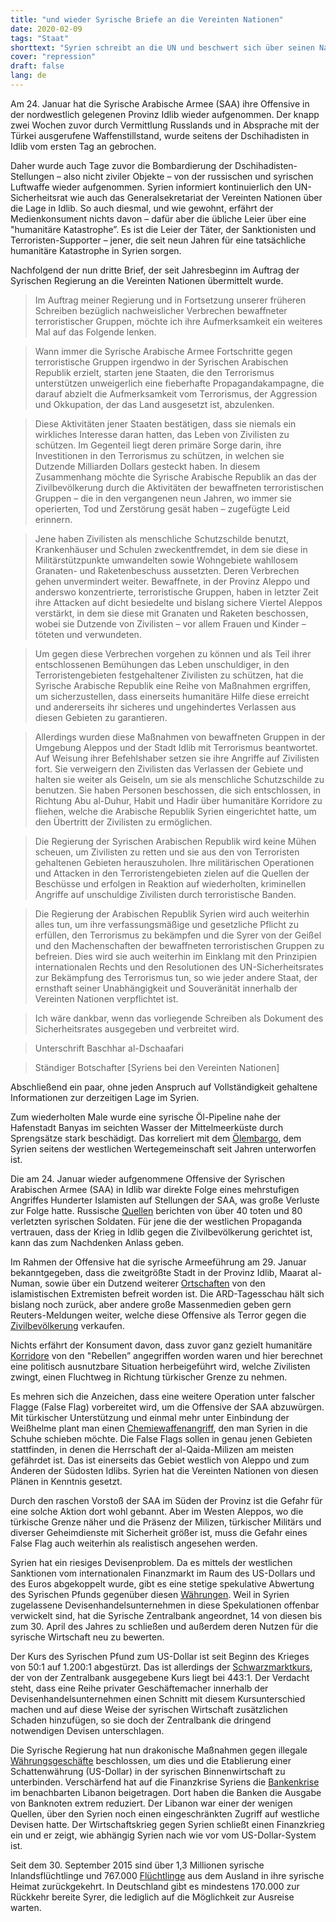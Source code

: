```yaml
---
title: "und wieder Syrische Briefe an die Vereinten Nationen"
date: 2020-02-09
tags: "Staat"
shorttext: "Syrien schreibt an die UN und beschwert sich über seinen Nachbar die Türkei. Warum wird darüber nicht groß berichtet, oder spielt es den Schergen im Westen wieder zu?"
cover: "repression"
draft: false
lang: de
---
```


Am 24. Januar hat die Syrische Arabische Armee (SAA) ihre Offensive in der nordwestlich gelegenen Provinz Idlib wieder aufgenommen. Der knapp zwei Wochen zuvor durch Vermittlung Russlands und in Absprache mit der Türkei ausgerufene Waffenstillstand, wurde seitens der Dschihadisten in Idlib vom ersten Tag an gebrochen.


Daher wurde auch Tage zuvor die Bombardierung der Dschihadisten-Stellungen – also nicht ziviler Objekte – von der russischen und syrischen Luftwaffe wieder aufgenommen. Syrien informiert kontinuierlich den UN-Sicherheitsrat wie auch das Generalsekretariat der Vereinten Nationen über die Lage in Idlib. So auch diesmal, und wie gewohnt, erfährt der Medienkonsument nichts davon – dafür aber die übliche Leier über eine "humanitäre Katastrophe”. Es ist die Leier der Täter, der Sanktionisten und Terroristen-Supporter – jener, die seit neun Jahren für eine tatsächliche humanitäre Katastrophe in Syrien sorgen.

Nachfolgend der nun dritte Brief, der seit Jahresbeginn im Auftrag der Syrischen Regierung an die Vereinten Nationen übermittelt wurde.

> Im Auftrag meiner Regierung und in Fortsetzung unserer früheren Schreiben bezüglich nachweislicher Verbrechen bewaffneter terroristischer Gruppen, möchte ich ihre Aufmerksamkeit ein weiteres Mal auf das Folgende lenken.

> Wann immer die Syrische Arabische Armee Fortschritte gegen terroristische Gruppen irgendwo in der Syrischen Arabischen Republik erzielt, starten jene Staaten, die den Terrorismus unterstützen unweigerlich eine fieberhafte Propagandakampagne, die darauf abzielt die Aufmerksamkeit vom Terrorismus, der Aggression und Okkupation, der das Land ausgesetzt ist, abzulenken.

> Diese Aktivitäten jener Staaten bestätigen, dass sie niemals ein wirkliches Interesse daran hatten, das Leben von Zivilisten zu schützen. Im Gegenteil liegt deren primäre Sorge darin, ihre Investitionen in den Terrorismus zu schützen, in welchen sie Dutzende Milliarden Dollars gesteckt haben. In diesem Zusammenhang möchte die Syrische Arabische Republik an das der Zivilbevölkerung durch die Aktivitäten der bewaffneten terroristischen Gruppen –  die in den vergangenen neun Jahren, wo immer sie operierten, Tod und Zerstörung gesät haben – zugefügte Leid erinnern.

> Jene haben Zivilisten als menschliche Schutzschilde benutzt, Krankenhäuser und Schulen zweckentfremdet, in dem sie diese in Militärstützpunkte umwandelten sowie Wohngebiete wahllosem Granaten- und Raketenbeschuss aussetzten. Deren Verbrechen gehen unvermindert weiter. Bewaffnete, in der Provinz Aleppo und anderswo konzentrierte, terroristische Gruppen, haben in letzter Zeit ihre Attacken auf dicht besiedelte und bislang sichere Viertel Aleppos verstärkt, in dem sie diese mit Granaten und Raketen beschossen, wobei sie Dutzende von Zivilisten – vor allem Frauen und Kinder – töteten und verwundeten.

> Um gegen diese Verbrechen vorgehen zu können und als Teil ihrer entschlossenen Bemühungen das Leben unschuldiger, in den Terroristengebieten festgehaltener Zivilisten zu schützen, hat die Syrische Arabische Republik eine Reihe von Maßnahmen ergriffen, um sicherzustellen, dass einerseits humanitäre Hilfe diese erreicht und andererseits ihr sicheres und ungehindertes Verlassen aus diesen Gebieten zu garantieren.

> Allerdings wurden diese Maßnahmen von bewaffneten Gruppen in der Umgebung Aleppos und der Stadt Idlib mit Terrorismus beantwortet. Auf Weisung ihrer Befehlshaber setzen sie ihre Angriffe auf Zivilisten fort. Sie verweigern den Zivilisten das Verlassen der Gebiete und halten sie weiter als Geiseln, um sie als menschliche Schutzschilde zu benutzen. Sie haben Personen beschossen, die sich entschlossen, in Richtung Abu al-Duhur, Habit und Hadir über humanitäre Korridore zu fliehen, welche die Arabische Republik Syrien eingerichtet hatte, um den Übertritt der Zivilisten zu ermöglichen.

> Die Regierung der Syrischen Arabischen Republik wird keine Mühen scheuen, um Zivilisten zu retten und sie aus den von Terroristen gehaltenen Gebieten herauszuholen. Ihre militärischen Operationen und Attacken in den Terroristengebieten zielen auf die Quellen der Beschüsse und erfolgen in Reaktion auf wiederholten, kriminellen Angriffe auf unschuldige Zivilisten durch terroristische Banden. 

> Die Regierung der Arabischen Republik Syrien wird auch weiterhin alles tun, um ihre verfassungsmäßige und gesetzliche Pflicht zu erfüllen, den Terrorismus zu bekämpfen und die Syrer von der Geißel und den Machenschaften der bewaffneten terroristischen Gruppen zu befreien. Dies wird sie auch weiterhin im Einklang mit den Prinzipien internationalen Rechts und den Resolutionen des UN-Sicherheitsrates zur Bekämpfung des Terrorismus tun, so wie jeder andere Staat, der ernsthaft seiner Unabhängigkeit und Souveränität innerhalb der Vereinten Nationen verpflichtet ist.

> Ich wäre dankbar, wenn das vorliegende Schreiben als Dokument des Sicherheitsrates ausgegeben und verbreitet wird.

> Unterschrift Baschhar al-Dschaafari

> Ständiger Botschafter [Syriens bei den Vereinten Nationen]

Abschließend ein paar, ohne jeden Anspruch auf Vollständigkeit gehaltene Informationen zur derzeitigen Lage im Syrien.

Zum wiederholten Male wurde eine syrische Öl-Pipeline nahe der Hafenstadt Banyas im seichten Wasser der Mittelmeerküste durch Sprengsätze stark beschädigt. Das korreliert mit dem [Ölembargo](https://southfront.org/syrias-offshore-oil-pipeline-came-under-attack-amid-fierce-clashes-in-idlib/ "SYRIA’S OFFSHORE OIL PIPELINE CAME UNDER ATTACK AMID FIERCE CLASHES IN IDLIB"), dem Syrien seitens der westlichen Wertegemeinschaft seit Jahren unterworfen ist.

Die am 24. Januar wieder aufgenommene Offensive der Syrischen Arabischen Armee (SAA) in Idlib war direkte Folge eines mehrstufigen Angriffes Hunderter Islamisten auf Stellungen der SAA, was große Verluste zur Folge hatte. Russische [Quellen](https://southfront.org/dozens-of-syrian-army-troops-reportedly-killed-wounded-in-idlib-whats-going-on/ "SYRIAN ARMY REPORTEDLY SUFFERS HUGE CASUALTIES IN IDLIB. WHAT’S GOING ON?") berichten von über 40 toten und 80 verletzten syrischen Soldaten. Für jene die der westlichen Propaganda vertrauen, dass der Krieg in Idlib gegen die Zivilbevölkerung gerichtet ist, kann das zum Nachdenken Anlass geben.

Im Rahmen der Offensive hat die syrische Armeeführung am 29. Januar bekanntgegeben, dass die zweitgrößte Stadt in der Provinz Idlib, Maarat al-Numan, sowie über ein Dutzend weiterer [Ortschaften](https://www.sana.sy/en/?p=183697 "Army liberates Ma’aret al-Nu’aman city, 28 villages and towns in Idleb southern countryside, Army Command says") von den islamistischen Extremisten befreit worden ist. Die ARD-Tagesschau hält sich bislang noch zurück, aber andere große Massenmedien geben gern Reuters-Meldungen weiter, welche diese Offensive als Terror gegen die [Zivilbevölkerung](https://www.faz.net/aktuell/gesellschaft/syrien-tausende-fluechten-richtung-tuerkei-16606063.html "Tausende flüchten Richtung Türkei") verkaufen.

Nichts erfährt der Konsument davon, dass zuvor ganz gezielt humanitäre [Korridore](https://www.sana.sy/en/?p=183029 "Terrorists continue preventing civilians from leaving through corridors in Idleb and Aleppo countryside for 8th day") von den "Rebellen” angegriffen worden waren und hier berechnet eine politisch ausnutzbare Situation herbeigeführt wird, welche Zivilisten zwingt, einen Fluchtweg in Richtung türkischer Grenze zu nehmen.

Es mehren sich die Anzeichen, dass eine weitere Operation unter falscher Flagge (False Flag) vorbereitet wird, um die Offensive der SAA abzuwürgen. Mit türkischer Unterstützung und einmal mehr unter Einbindung der Weißhelme plant man einen [Chemiewaffenangriff](https://www.sana.sy/en/?p=183539 "Foreign Ministry: Terrorists working to fabricate chemical attack with support of Turkey"), den man Syrien in die Schuhe schieben möchte. Die False Flags sollen in genau jenen Gebieten stattfinden, in denen die Herrschaft der al-Qaida-Milizen am meisten gefährdet ist. Das ist einerseits das Gebiet westlich von Aleppo und zum Anderen der Südosten Idlibs. Syrien hat die Vereinten Nationen von diesen Plänen in Kenntnis gesetzt.

Durch den raschen Vorstoß der SAA im Süden der Provinz ist die Gefahr für eine solche Aktion dort wohl gebannt. Aber im Westen Aleppos, wo die türkische Grenze näher und die Präsenz der Milizen, türkischer Militärs und diverser Geheimdienste mit Sicherheit größer ist, muss die Gefahr eines False Flag auch weiterhin als realistisch angesehen werden.

Syrien hat ein riesiges Devisenproblem. Da es mittels der westlichen Sanktionen vom internationalen Finanzmarkt im Raum des US-Dollars und des Euros abgekoppelt wurde, gibt es eine stetige spekulative Abwertung des Syrischen Pfunds gegenüber diesen [Währungen](https://www.sana.sy/en/?p=183108 "CBS shuts down a number of currency exchange companies"). Weil in Syrien zugelassene Devisenhandelsunternehmen in diese Spekulationen offenbar verwickelt sind, hat die Syrische Zentralbank angeordnet, 14 von diesen bis zum 30. April des Jahres zu schließen und außerdem deren Nutzen für die syrische Wirtschaft neu zu bewerten.

Der Kurs des Syrischen Pfund zum US-Dollar ist seit Beginn des Krieges von 50:1 auf 1.200:1 abgestürzt. Das ist allerdings der [Schwarzmarktkurs](https://www.n-tv.de/wirtschaft/Syriens-Regierung-bestraft-Devisennutzung-article21518315.html "Syriens Regierung bestraft Devisennutzung"), der von der Zentralbank ausgegebene Kurs liegt bei 443:1. Der Verdacht steht, dass eine Reihe privater Geschäftemacher innerhalb der Devisenhandelsunternehmen einen Schnitt mit diesem Kursunterschied machen und auf diese Weise der syrischen Wirtschaft zusätzlichen Schaden hinzufügen, so sie doch der Zentralbank die dringend notwendigen Devisen unterschlagen.

Die Syrische Regierung hat nun drakonische Maßnahmen gegen illegale [Währungsgeschäfte](https://www.sana.sy/en/?p=183024 "Individuals arrested for unlicensed currency exchange and money transfer") beschlossen, um dies und die Etablierung einer Schattenwährung (US-Dollar) in der syrischen Binnenwirtschaft zu unterbinden. Verschärfend hat auf die Finanzkrise Syriens die [Bankenkrise](https://sana.sy/en/?p=182908 "Presidential decree forbids the use of anything other than SP as payment means") im benachbarten Libanon beigetragen. Dort haben die Banken die Ausgabe von Banknoten extrem reduziert. Der Libanon war einer der wenigen Quellen, über den Syrien noch einen eingeschränkten Zugriff auf westliche Devisen hatte. Der Wirtschaftskrieg gegen Syrien schließt einen Finanzkrieg ein und er zeigt, wie abhängig Syrien nach wie vor vom US-Dollar-System ist.

Seit dem 30. September 2015 sind über 1,3 Millionen syrische Inlandsflüchtlinge und 767.000 [Flüchtlinge](http://syria.mil.ru/peacemaking_en/info/news/more.htm?id=12273058@egNews "Bulletin of the Centre for Reconciliation of Opposing Sides and Refugee Migration Monitoring in Syrian Arab Republic") aus dem Ausland in ihre syrische Heimat zurückgekehrt. In Deutschland gibt es mindestens 170.000 zur Rückkehr bereite Syrer, die lediglich auf die Möglichkeit zur Ausreise warten.
